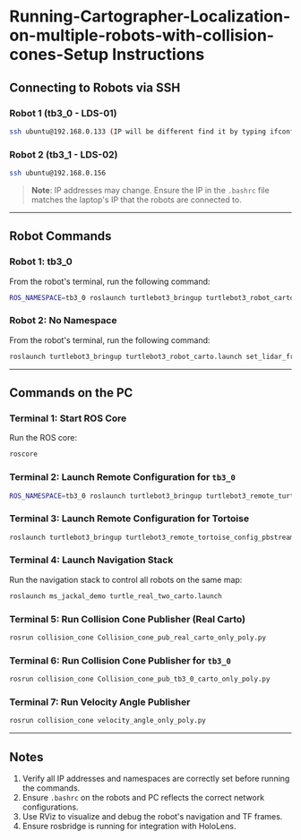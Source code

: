 # Running-Cartographer-Localization-on-multiple-robots-with-collision-cones-Setup Instructions

## Connecting to Robots via SSH

### Robot 1 (tb3_0 - LDS-01)
```bash
ssh ubuntu@192.168.0.133 (IP will be different find it by typing ifconfig on robots terminal)
```

### Robot 2 (tb3_1 - LDS-02)
```bash
ssh ubuntu@192.168.0.156
```

> **Note**: IP addresses may change. Ensure the IP in the `.bashrc` file matches the laptop's IP that the robots are connected to.

---

## Robot Commands

### Robot 1: tb3_0
From the robot's terminal, run the following command:
```bash
ROS_NAMESPACE=tb3_0 roslaunch turtlebot3_bringup turtlebot3_robot_carto.launch multi_robot_name="tb3_0" set_lidar_frame_id:="tb3_0/imu_link"
```

### Robot 2: No Namespace
From the robot's terminal, run the following command:
```bash
roslaunch turtlebot3_bringup turtlebot3_robot_carto.launch set_lidar_frame_id:="imu_link"
```

---

## Commands on the PC

### Terminal 1: Start ROS Core
Run the ROS core:
```bash
roscore
```

### Terminal 2: Launch Remote Configuration for `tb3_0`
```bash
ROS_NAMESPACE=tb3_0 roslaunch turtlebot3_bringup turtlebot3_remote_turtle_multi.launch
```

### Terminal 3: Launch Remote Configuration for Tortoise
```bash
roslaunch turtlebot3_bringup turtlebot3_remote_tortoise_config_pbstream.launch
```

### Terminal 4: Launch Navigation Stack
Run the navigation stack to control all robots on the same map:
```bash
roslaunch ms_jackal_demo turtle_real_two_carto.launch
```

### Terminal 5: Run Collision Cone Publisher (Real Carto)
```bash
rosrun collision_cone Collision_cone_pub_real_carto_only_poly.py
```

### Terminal 6: Run Collision Cone Publisher for `tb3_0`
```bash
rosrun collision_cone Collision_cone_pub_tb3_0_carto_only_poly.py
```

### Terminal 7: Run Velocity Angle Publisher
```bash
rosrun collision_cone velocity_angle_only_poly.py
```

---

## Notes
1. Verify all IP addresses and namespaces are correctly set before running the commands.
2. Ensure `.bashrc` on the robots and PC reflects the correct network configurations.
3. Use RViz to visualize and debug the robot's navigation and TF frames.
4. Ensure rosbridge is running for integration with HoloLens.
